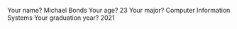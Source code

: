 Your name? Michael Bonds
Your age? 23
Your major? Computer Information Systems
Your graduation year? 2021
